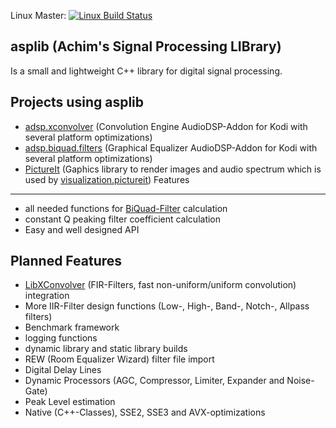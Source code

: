 Linux Master: [![Linux Build Status](https://travis-ci.org/AchimTuran/asplib.svg?branch=master)](https://travis-ci.org/AchimTuran/asplib)


asplib (Achim's Signal Processing LIBrary)
-------
Is a small and lightweight C++ library for digital signal processing.

Projects using asplib
-------
* [adsp.xconvolver](https://github.com/AchimTuran/adsp.xconvolver) (Convolution Engine AudioDSP-Addon for Kodi with several platform optimizations)
* [adsp.biquad.filters](https://github.com/kodi-adsp/adsp.biquad.filters) (Graphical Equalizer AudioDSP-Addon for Kodi with several platform optimizations)
* [PictureIt](https://github.com/linuxwhatelse/PictureIt/) (Gaphics library to render images and audio spectrum which is used by [visualization.pictureit](https://github.com/linuxwhatelse/visualization.pictureit))
Features
-------
* all needed functions for [BiQuad-Filter](http://en.wikipedia.org/wiki/Digital_biquad_filter) calculation
* constant Q peaking filter coefficient calculation
* Easy and well designed API

Planned Features
-------
* [LibXConvolver](https://github.com/AchimTuran/LibXConvolver) (FIR-Filters, fast non-uniform/uniform convolution) integration
* More IIR-Filter design functions (Low-, High-, Band-, Notch-, Allpass filters)
* Benchmark framework
* logging functions
* dynamic library and static library builds
* REW (Room Equalizer Wizard) filter file import
* Digital Delay Lines
* Dynamic Processors (AGC, Compressor, Limiter, Expander and Noise-Gate)
* Peak Level estimation
* Native (C++-Classes), SSE2, SSE3 and AVX-optimizations
